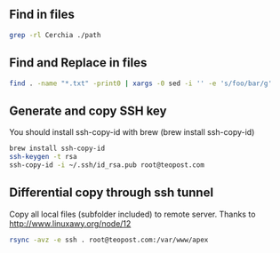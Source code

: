 Find in files
---

``` bash
grep -rl Cerchia ./path
```


Find and Replace in files
---

``` bash
find . -name "*.txt" -print0 | xargs -0 sed -i '' -e 's/foo/bar/g'
```

Generate and copy SSH key
---

You should install ssh-copy-id with brew (brew install ssh-copy-id)
``` bash
brew install ssh-copy-id
ssh-keygen -t rsa
ssh-copy-id -i ~/.ssh/id_rsa.pub root@teopost.com
```

Differential copy through ssh tunnel
--- 

Copy all local files (subfolder included) to remote server. Thanks to http://www.linuxawy.org/node/12
``` bash
rsync -avz -e ssh . root@teopost.com:/var/www/apex 
```
